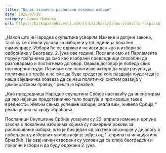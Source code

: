 ```yaml
---
title: "Данас званично расписани локални избори"
date: 2025-07-10
category: Бачка Паланка
url: https://backapalankavesti.com/info/izbori/danas-zvanicno-raspisani-lokalni-izbori/
---
```


„Након што је Народна скупштина усвојила Измене и допуне закона, тако су се стекли услови за изборе и у 66 јединица локалне самоуправе. Избори ће се одржати на исти дан као и избори за одборнике у Београду, 2. јуна ове године. Послали смо из Парламента поруку грађанима да смо као изабрани председници способни да разговарамо и постигнемо договор. Овакав договор је победа свих одговорних људи. Позивам све политичке актере да воде рачуна да политика не треба и не сме да буде средство које раздваја људе и да је наша заједничка обавеза да се наш политички систем развија у демократском правцу,“ рекла је Брнабић.

„Као председница Народне скупштине Србије наставићу да инсистирам да ово највише представничко тело поштује и промовише такве вредности. Желим свима успешне изборе, хвала вам, живела Србија,“ рекла је она на крају обраћања.

Посланици Скупштине Србије усвојили су 23. априла измене и допуне закона о локалним изборима којима су померени рокови за расписивање избора, што је био један од захтева опозиције у дијалогу о побољшању изборних услова који је вођен од 1. априла на иницијативу Брнабић. На овај начин створени су услови да се споје београдски и локални избори и да буду одржани 2. јуна.
